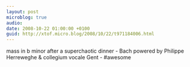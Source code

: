 ```yaml
---
layout: post
microblog: true
audio: 
date: 2008-10-22 01:00:00 +0100
guid: http://xtof.micro.blog/2008/10/22/t971184006.html
---
```

mass in b minor after a superchaotic dinner - Bach powered by Philippe Herreweghe &amp; collegium vocale Gent - #awesome
